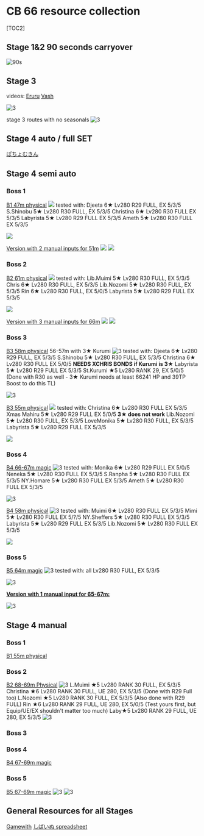 # CB 66 resource collection
 [TOC2] 
## Stage 1&2 90 seconds carryover
![90s](https://files.catbox.moe/j20aoy.png)

## Stage 3

videos: 
 [Eruru](https://www.youtube.com/watch?v=-m9f-dqWbDY)
 [Vash](https://www.youtube.com/watch?v=XTGiTP3xjGA)


![3](https://files.catbox.moe/9t9dq5.png)

stage 3 routes with no seasonals
![3](https://pbs.twimg.com/media/F4RQZFAaYAAcsxd?format=jpg&name=large)

## Stage 4 auto / full SET
[ぽちょむきん](https://www.youtube.com/watch?v=-2BUgIi-AGY)

## Stage 4 semi auto

### Boss 1
[B1 47m physical](https://www.youtube.com/watch?v=WrD_8qDqgDI)
![](https://i.imgur.com/kespFaE.png)
tested with:
Djeeta 6★ Lv280 R29 FULL, EX 5/3/5
S.Shinobu 5★ Lv280 R30 FULL, EX 5/3/5
Christina 6★ Lv280 R30 FULL EX 5/3/5
Labyrista 5★ Lv280 R29 FULL EX 5/3/5
Ameth 5★ Lv280 R30 FULL EX 5/3/5

![](https://pomf2.lain.la/f/brz6xewj.png)

[Version with 2 manual inputs for 51m](https://www.youtube.com/watch?v=zORkwXgs7bI)
![](https://pomf2.lain.la/f/9t565i0.png)
![](https://pomf2.lain.la/f/aepdmqnc.png)
### Boss 2
[B2 61m physical](https://www.youtube.com/watch?v=-0lr-qHOpJI)
![](https://files.catbox.moe/iz0yea.png)
tested with:
Lib.Muimi 5★ Lv280 R30 FULL, EX 5/3/5
Chris 6★ Lv280 R30 FULL, EX 5/3/5
Lib.Nozomi 5★ Lv280 R30 FULL, EX 5/3/5
Rin 6★ Lv280 R30 FULL, EX 5/0/5
Labyrista 5★ Lv280 R29 FULL EX 5/3/5

![](https://files.catbox.moe/t6icon.png)

[Version with 3 manual inputs for 66m](https://www.youtube.com/watch?v=8xtpgWgwUro)
![](https://files.catbox.moe/sdxfaz.png)
![](https://files.catbox.moe/nnw5c7.png)
### Boss 3
[B3 58m physical](https://www.youtube.com/watch?v=ZPK2X8-gOk8)
56-57m with 3★ Kurumi
![3](https://files.catbox.moe/xe171l.png)
tested with:
Djeeta 6★ Lv280 R29 FULL, EX 5/3/5
S.Shinobu 5★ Lv280 R30 FULL, EX 5/3/5
Christina 6★ Lv280 R30 FULL EX 5/0/5 **NEEDS XCHRIS BONDS if Kurumi is 3★**
Labyrista 5★ Lv280 R29 FULL EX 5/3/5
St.Kurumi ★5 Lv280 RANK 29, EX 5/0/5 (Done with R30 as well - 3★ Kurumi needs at least 66241 HP and 39TP Boost to do this TL)

![3](https://files.catbox.moe/l7eazg.png)

[B3 55m physical](https://www.youtube.com/watch?v=LTiBKatRrAc)
![](https://files.catbox.moe/z32jhf.png)
tested with:
Christina 6★ Lv280 R30 FULL EX 5/3/5
Xmas Mahiru 5★ Lv280 R29 FULL EX 5/0/5 **3★ does not work**
Lib.Nozomi 5★ Lv280 R30 FULL, EX 5/3/5
LoveMonika 5★ Lv280 R30 FULL, EX 5/3/5
Labyrista 5★ Lv280 R29 FULL EX 5/3/5

![](https://files.catbox.moe/9krcvz.png)
### Boss 4
[B4 66-67m magic](https://www.youtube.com/watch?v=eTkZmbZAzCw)
![3](https://pomf2.lain.la/f/hslf1y7k.png)
tested with:
Monika 6★ Lv280 R29 FULL EX 5/0/5
Neneka 5★ Lv280 R30 FULL EX 5/3/5
S.Ranpha 5★ Lv280 R30 FULL EX 5/3/5
NY.Homare 5★ Lv280 R30 FULL EX 5/3/5
Ameth 5★ Lv280 R30 FULL EX 5/3/5

![3](https://pomf2.lain.la/f/wkx1te1n.gif)

[B4 58m physical](https://www.youtube.com/watch?v=s0BzEZKHRjE)
![3](https://pomf2.lain.la/f/0wum9kp.png)
tested with:
Muimi 6★ Lv280 R30 FULL EX 5/3/5
Mimi 5★ Lv280 R30 FULL EX 5/?/5
NY.Sheffers 5★ Lv280 R30 FULL EX 5/3/5
Labyrista 5★ Lv280 R29 FULL EX 5/3/5
Lib.Nozomi 5★ Lv280 R30 FULL EX 5/3/5

![](https://pomf2.lain.la/f/9k6s2kbd.png)

### Boss 5
[B5 64m magic](https://www.youtube.com/watch?v=YhfeH2f6ESI)
![3](https://files.catbox.moe/pnzhii.png)
tested with:
all Lv280 R30 FULL, EX 5/3/5

![3](https://files.catbox.moe/ex0m15.png)

[**Version with 1 manual input for 65-67m:**](https://www.youtube.com/watch?v=50kboh0mJXY)

![3](https://files.catbox.moe/nyrav5.png)

## Stage 4 manual
### Boss 1
[B1 55m physical](https://www.youtube.com/watch?v=KDDfwVye4JU)
### Boss 2
[B2 68-69m Physical](https://www.youtube.com/watch?v=2okJ06AgGCA)
![3](https://files.catbox.moe/orahnh.png)
L.Muimi ★5 Lv280 RANK 30 FULL, EX 5/3/5 
Christina ★6 Lv280 RANK 30 FULL, UE 280, EX 5/3/5 (Done with R29 Full too) 
L.Nozomi ★5 Lv280 RANK 30 FULL, EX 5/3/5 (Also done with R29 FULL)
Rin ★6 Lv280 RANK 29 FULL, UE 280, EX 5/0/5 (Test yours first, but Equip/UE/EX shouldn't matter too much)
Laby★5 Lv280 RANK 29  FULL, UE 280, EX 5/3/5 
![3](https://files.catbox.moe/xb9ym4.png)


### Boss 3
### Boss 4
[B4 67-69m magic](https://www.youtube.com/watch?v=kIxdp3eRcZc)

### Boss 5
[B5 67-69m magic](https://www.youtube.com/watch?v=kIxdp3eRcZc)
![3](https://files.catbox.moe/nn2qn0.png)
![3](https://files.catbox.moe/avlhhv.png)


## General Resources for all Stages
[Gamewith](https://gamewith.jp/pricone-re/article/show/413758)
[しばいぬ spreadsheet](https://docs.google.com/spreadsheets/d/1qHKpk4gVZwTmo0TLmxiqmqY8cJ4_X1jFTO3ZLil28BE/edit#gid=790984515)